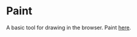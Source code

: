 # Paint

A basic tool for drawing in the browser. Paint [here](http://roadkillcat.github.io/Paint/).

